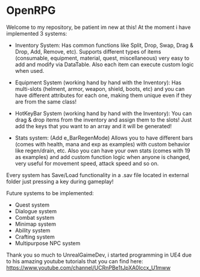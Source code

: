 # OpenRPG
Welcome to my repository, be patient im new at this!
At the moment i have implemented 3 systems:

- Inventory System:
  Has common functions like Split, Drop, Swap, Drag & Drop, Add, Remove, etc). Supports different types of items (consumable, equipment, material, quest, miscellaneous) very easy to add and modify via DataTable. Also each item can execute custom logic when used. 
- Equipment System (working hand by hand with the Inventory):
  Has multi-slots (helment, armor, weapon, shield, boots, etc) and you can have different attributes for each one, making them unique even if they are from the same class!
- HotKeyBar System (working hand by hand with the Inventory): You can drag & drop items from the inventory and assign them to the slots! Just add the keys that you want to an array and it will be generated!

- Stats system: (Add e_BarRegenMode) Allows you to have different bars (comes with health, mana and exp as examples) with custom behavior like regen/drain, etc. Also you can have your own stats (comes with 19 as examples) and add custom function logic when anyone is changed, very useful for movement speed, attack speed and so on. 

Every system has Save/Load functionality in a .sav file located in external folder just pressing a key during gameplay!

Future systems to be implemented:

- Quest system
- Dialogue system
- Combat system
- Minimap system
- Ability system
- Crafting system
- Multipurpose NPC system

Thank you so much to UnrealGaimeDev, i started programming in UE4 due to his amazing youtube tutorials that you can find here: https://www.youtube.com/channel/UCRnPBe1tJpXA0lccx_U1mww
